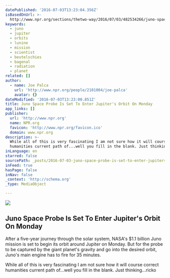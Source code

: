 ```yaml
---
datePublished: '2016-07-03T13:23:04.356Z'
isBasedOnUrl: >-
  http://www.npr.org/sections/thetwo-way/2016/07/03/482534266/juno-space-probe-is-set-to-enter-jupiters-orbit-on-monday
keywords:
  - juno
  - jupiter
  - orbits
  - lunine
  - mission
  - scientist
  - beutelschies
  - bagenal
  - radiation
  - planet
related: []
author:
  - name: Joe Palca
    url: 'http://www.npr.org/people/2101004/joe-palca'
    avatar: {}
dateModified: '2016-07-03T13:23:00.851Z'
title: Juno Space Probe Is Set To Enter Jupiter's Orbit On Monday
app_links: []
publisher:
  url: 'http://www.npr.org'
  name: NPR.org
  favicon: 'http://www.npr.org/favicon.ico'
  domain: www.npr.org
description: >-
  While all of this is very fascinating I am not sure how it will course correct
  humanities current path of...well you fill in the blank. Just thinking...ricko
inLanguage: en
starred: false
sourcePath: _posts/2016-07-03-juno-space-probe-is-set-to-enter-jupiters-orbit-on-monday.md
inFeed: true
hasPage: false
inNav: false
_context: 'http://schema.org'
_type: MediaObject

---
```

<article style=""><img src="https://media.npr.org/assets/img/2016/06/20/juno-2_wide-3dcf3ec4681fbbc82c163985fece9273d9b90e2c.jpg?s=1400" /><h1>Juno Space Probe Is Set To Enter Jupiter's Orbit On Monday</h1><p>After a five-year journey through the solar system, NASA's $1.1 billion Juno mission is set to begin its orbit around Jupiter on Monday. But for the probe to be captured by the giant planet's gravity and go into the desired orbit, Juno's main engine has to fire for 35 minutes.</p></article>

While all of this is very fascinating I am not sure how it will course correct humanities current path of...well you fill in the blank. Just thinking...ricko